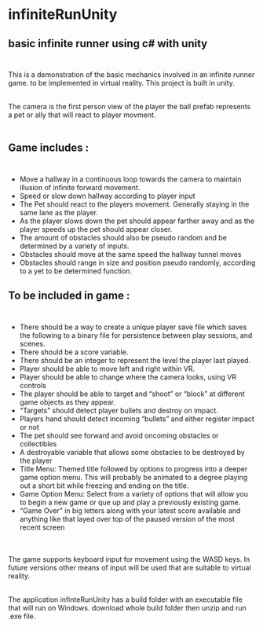 # **infiniteRunUnity**
## basic infinite runner using c# with unity<br/><br/>

This is a demonstration of the basic mechanics involved in an infinite runner game. to be implemented in virtual reality. 
This project is built in unity.<br/><br/>

The camera is the first person view of the player the ball prefab represents a pet or ally that will react to player movment.<br/><br/>

## Game includes :<br/><br/>
- Move a hallway in a continuous loop towards the camera to maintain illusion of infinite forward movement.<br/>
- Speed or slow down hallway according to player input<br/>
- The Pet should react to the players movement. Generally staying in the same lane as the player.<br/>
- As the player slows down the pet should appear farther away and as the player speeds up the pet should appear closer.<br/>
- The amount of obstacles should also be pseudo random and be determined by a variety of inputs.<br/>
- Obstacles should move at the same speed the hallway tunnel moves <br/>
- Obstacles should range in size and position pseudo randomly, according to a yet to be determined function.<br/>



## To be included in game :<br/><br/>
- There should be a way to create a unique player save file which saves the following to a binary file for persistence between play sessions, and scenes.<br/>
- There should be a score variable.<br/>
- There should be an integer to represent the level the player last played. 	<br/>
- Player should be able to move left and right within VR.<br/>
- Player should be able to change where the camera looks, using VR controls<br/>
- The player should be able to target and “shoot” or “block” at different game objects as they appear. <br/>
- “Targets” should detect player bullets and destroy on impact.<br/>
- Players hand should detect incoming “bullets” and either register impact or not<br/>
- The pet should see forward and  avoid oncoming obstacles or collectibles <br/>
- A destroyable variable that allows some obstacles to be destroyed by the player <br/>
- Title Menu: Themed title followed by options to progress into a deeper game option menu. This will probably be animated to a degree playing out a short bit while freezing and ending on the title. <br/>
- Game Option Menu: Select from a variety of options that will allow you to begin a new game or que up and play a previously existing game. <br/>
- “Game Over” in big letters along with your latest score available and anything like that layed over top of the paused version of the most recent screen <br/><br/><br/>


The game supports keyboard input for movement using the WASD keys. In future versions other means of input will be used that are suitable to virtual reality.<br/><br/>

The application infinteRunUnity has a build folder with an executable file that will run on Windows.
download whole build folder then unzip and run .exe file.<br/><br/>
